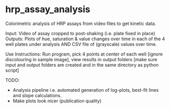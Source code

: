# hrp_assay_analysis

Colorimetric analysis of HRP assays from video files to get kinetic data.

Input: Video of assay cropped to post-shaking (i.e. plate fixed in place)
Outputs: Plots of hue, saturation & value changes over time in each of the 4 well plates under analysis AND CSV file of (grayscale) values over time.

Use Instructions: Run program, pick 4 points at center of each well [ignore discolouring in sample image], view results in output folders [make sure input and output folders are created and in the same directory as python script]

TODO:
- Analysis pipeline i.e. automated generation of log-plots, best-fit lines and slope calculations.
- Make plots look nicer (publication quality)
